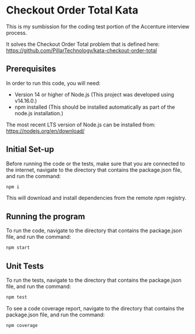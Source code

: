 # Checkout Order Total Kata

This is my sumbission for the coding test portion of the Accenture interview process.

It solves the Checkout Order Total problem that is defined here: https://github.com/PillarTechnology/kata-checkout-order-total

## Prerequisites

In order to run this code, you will need:

  - Version 14 or higher of Node.js (This project was developed using v14.16.0.)
  - npm installed (This should be installed automatically as part of the node.js installation.)

  The most recent LTS version of Node.js can be installed from: https://nodejs.org/en/download/

## Initial Set-up

Before running the code or the tests, make sure that you are connected to the internet, navigate to the directory that contains the package.json file, and run the command:

```bash
npm i
```

This will download and install dependencies from the remote _npm_ registry.

## Running the program

To run the code, navigate to the directory that contains the package.json file, and run the command:

```bash
npm start
```

## Unit Tests

To run the tests, navigate to the directory that contains the package.json file, and run the command:

```bash
npm test
```

To see a code coverage report, navigate to the directory that contains the package.json file, and run the command:

```bash
npm coverage
```